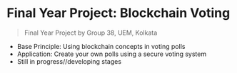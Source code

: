 # Final Year Project: Blockchain Voting
> Final Year Project by Group 38, UEM, Kolkata
- Base Principle: Using blockchain concepts in voting polls
- Application: Create your own polls using a secure voting system 
- Still in progress//developing stages

